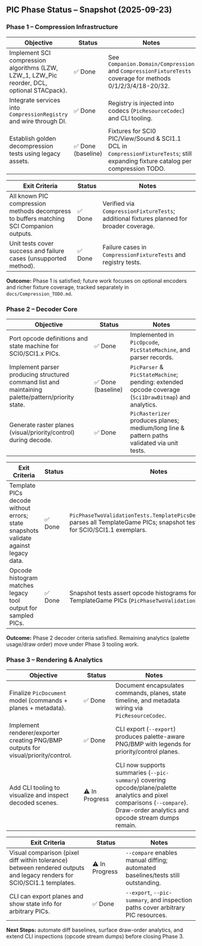 ## PIC Phase Status – Snapshot (2025-09-23)

### Phase 1 – Compression Infrastructure

| Objective | Status | Notes |
|-----------|--------|-------|
| Implement SCI compression algorithms (LZW, LZW_1, LZW_Pic reorder, DCL, optional STACpack). | ✅ Done | See `Companion.Domain/Compression` and `CompressionFixtureTests` coverage for methods 0/1/2/3/4/18-20/32. |
| Integrate services into `CompressionRegistry` and wire through DI. | ✅ Done | Registry is injected into codecs (`PicResourceCodec`) and CLI tooling. |
| Establish golden decompression tests using legacy assets. | ✅ Done (baseline) | Fixtures for SCI0 PIC/View/Sound & SCI1.1 DCL in `CompressionFixtureTests`; still expanding fixture catalog per compression TODO. |

| Exit Criteria | Status | Notes |
|---------------|--------|-------|
| All known PIC compression methods decompress to buffers matching SCI Companion outputs. | ✅ Done | Verified via `CompressionFixtureTests`; additional fixtures planned for broader coverage. |
| Unit tests cover success and failure cases (unsupported method). | ✅ Done | Failure cases in `CompressionFixtureTests` and registry tests. |

**Outcome:** Phase 1 is satisfied; future work focuses on optional encoders and richer fixture coverage, tracked separately in `docs/Compression_TODO.md`.

### Phase 2 – Decoder Core

| Objective | Status | Notes |
|-----------|--------|-------|
| Port opcode definitions and state machine for SCI0/SCI1.x PICs. | ✅ Done | Implemented in `PicOpcode`, `PicStateMachine`, and parser records. |
| Implement parser producing structured command list and maintaining palette/pattern/priority state. | ✅ Done (baseline) | `PicParser` & `PicStateMachine`; pending: extended opcode coverage (`Sci1DrawBitmap`) and analytics. |
| Generate raster planes (visual/priority/control) during decode. | ✅ Done | `PicRasterizer` produces planes; medium/long line & pattern paths validated via unit tests. |

| Exit Criteria | Status | Notes |
|---------------|--------|-------|
| Template PICs decode without errors; state snapshots validate against legacy data. | ✅ Done | `PicPhaseTwoValidationTests.TemplatePicsDecodeWithoutErrors` parses all TemplateGame PICs; snapshot tests lock final state for SCI0/SCI1.1 exemplars. |
| Opcode histogram matches legacy tool output for sampled PICs. | ✅ Done | Snapshot tests assert opcode histograms for representative TemplateGame PICs (`PicPhaseTwoValidationTests`). |

**Outcome:** Phase 2 decoder criteria satisfied. Remaining analytics (palette usage/draw order) move under Phase 3 tooling work.

### Phase 3 – Rendering & Analytics

| Objective | Status | Notes |
|-----------|--------|-------|
| Finalize `PicDocument` model (commands + planes + metadata). | ✅ Done | Document encapsulates commands, planes, state timeline, and metadata wiring via `PicResourceCodec`. |
| Implement renderer/exporter creating PNG/BMP outputs for visual/priority/control. | ✅ Done | CLI export (`--export`) produces palette-aware PNG/BMP with legends for priority/control planes. |
| Add CLI tooling to visualize and inspect decoded scenes. | ⚠️ In Progress | CLI now supports summaries (`--pic-summary`) covering opcode/plane/palette analytics and pixel comparisons (`--compare`). Draw-order analytics and opcode stream dumps remain. |

| Exit Criteria | Status | Notes |
|---------------|--------|-------|
| Visual comparison (pixel diff within tolerance) between rendered outputs and legacy renders for SCI0/SCI1.1 templates. | ⚠️ In Progress | `--compare` enables manual diffing; automated baselines/tests still outstanding. |
| CLI can export planes and show state info for arbitrary PICs. | ✅ Done | `--export`, `--pic-summary`, and inspection paths cover arbitrary PIC resources. |

**Next Steps:** automate diff baselines, surface draw-order analytics, and extend CLI inspections (opcode stream dumps) before closing Phase 3.

